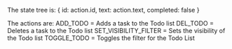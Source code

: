 The state tree is:
{
    id: action.id,
    text: action.text,
    completed: false
}

The actions are:
ADD_TODO = Adds a task to the Todo list
DEL_TODO = Deletes a task to the Todo list
SET_VISIBILITY_FILTER = Sets the visibility of the Todo list
TOGGLE_TODO = Toggles the filter for the Todo List